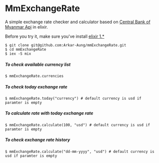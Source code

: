 # MmExchangeRate

A simple exchange rate checker and calculator based on [Central Bank of Myanmar Api](http://forex.cbm.gov.mm/index.php/api) in elixir.

Before you try it, make sure you've install [elixir 1.*](http://elixir-lang.org/install.html)

	$ git clone git@github.com:Arkar-Aung/mmExchangeRate.git
	$ cd mmExchangeRate
	$ iex -S mix


##### To check available currency list

	$ mmExchangeRate.currencies

##### To check today exchange rate

	$ mmExchangeRate.today("currency") # default currency is usd if paramter is empty

##### To calculate rate with today exchange rate

	$ mmExchangeRate.calculate(100, "usd") # default currency is usd if paramter is empty

##### To check exchange rate history

	$ mmExchangeRate.calculate("dd-mm-yyyy", "usd") # default currency is usd if paramter is empty	

